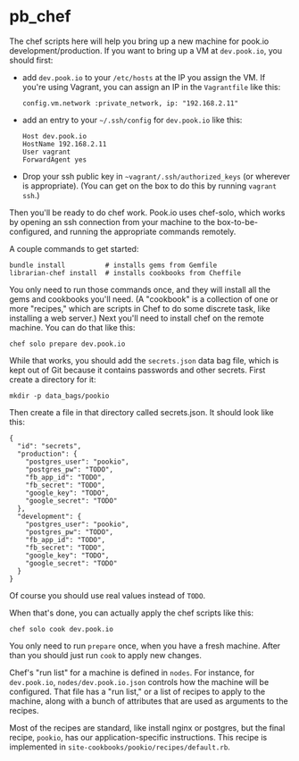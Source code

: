 pb\_chef
=======

The chef scripts here will help you bring up a new machine for pook.io development/production. If you want to bring up a VM at `dev.pook.io`, you should first:

  * add `dev.pook.io` to your `/etc/hosts` at the IP you assign the VM.
    If you're using Vagrant, you can assign an IP in the `Vagrantfile` like this:

        config.vm.network :private_network, ip: "192.168.2.11"

  * add an entry to your `~/.ssh/config` for `dev.pook.io` like this:

        Host dev.pook.io
        HostName 192.168.2.11
        User vagrant
        ForwardAgent yes

  * Drop your ssh public key in `~vagrant/.ssh/authorized_keys` (or wherever is appropriate). (You can get on the box to do this by running `vagrant ssh`.)

Then you'll be ready to do chef work. Pook.io uses chef-solo, which works by opening an ssh connection from your machine to the box-to-be-configured, and running the appropriate commands remotely. 

A couple commands to get started:

    bundle install          # installs gems from Gemfile
    librarian-chef install  # installs cookbooks from Cheffile

You only need to run those commands once, and they will install all the gems and cookbooks you'll need. (A "cookbook" is a collection of one or more "recipes," which are scripts in Chef to do some discrete task, like installing a web server.) Next you'll need to install chef on the remote machine. You can do that like this:

    chef solo prepare dev.pook.io

While that works, you should add the `secrets.json` data bag file, which is kept out of Git because it contains passwords and other secrets. First create a directory for it:

    mkdir -p data_bags/pookio

Then create a file in that directory called secrets.json. It should look like this:

    {
      "id": "secrets",
      "production": {
        "postgres_user": "pookio",
        "postgres_pw": "TODO",
        "fb_app_id": "TODO",
        "fb_secret": "TODO",
        "google_key": "TODO",
        "google_secret": "TODO"
      },
      "development": {
        "postgres_user": "pookio",
        "postgres_pw": "TODO",
        "fb_app_id": "TODO",
        "fb_secret": "TODO",
        "google_key": "TODO",
        "google_secret": "TODO"
      }
    }

Of course you should use real values instead of `TODO`.

When that's done, you can actually apply the chef scripts like this:

    chef solo cook dev.pook.io

You only need to run `prepare` once, when you have a fresh machine. After than you should just run `cook` to apply new changes.

Chef's "run list" for a machine is defined in `nodes`. For instance, for `dev.pook.io`, `nodes/dev.pook.io.json` controls how the machine will be configured. That file has a "run list," or a list of recipes to apply to the machine, along with a bunch of attributes that are used as arguments to the recipes.

Most of the recipes are standard, like install nginx or postgres, but the final recipe, `pookio`, has our application-specific instructions. This recipe is implemented in `site-cookbooks/pookio/recipes/default.rb`.


